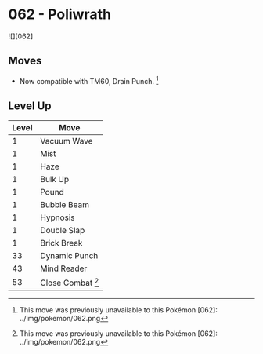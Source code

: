 # 062 - Poliwrath
![][062]

## Moves

 - Now compatible with TM60, Drain Punch. [^1]

## Level Up

Level | Move
---   | ---
  1   | Vacuum Wave
  1   | Mist
  1   | Haze
  1   | Bulk Up
  1   | Pound
  1   | Bubble Beam
  1   | Hypnosis
  1   | Double Slap
  1   | Brick Break
 33   | Dynamic Punch
 43   | Mind Reader
 53   | Close Combat [^1]

[^1]: This move was previously unavailable to this Pokémon
[062]: ../img/pokemon/062.png
